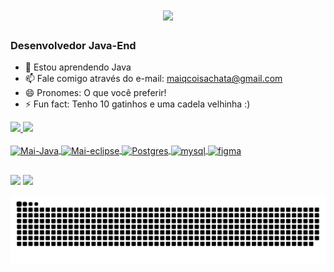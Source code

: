 
<h1 align="center">
    <img src="https://readme-typing-svg.herokuapp.com/?font=Righteous&size=35&center=true&vCenter=true&width=500&height=70&duration=4000&lines=Olá!+👋;+Sou+Mai+Abreu!;" />
</h1>
<h3>Desenvolvedor Java-End </h3>

- 🌱 Estou aprendendo Java
- 📫 Fale comigo através do e-mail: maiqcoisachata@gmail.com
- 😄 Pronomes: O que você preferir!
- ⚡ Fun fact: Tenho 10 gatinhos e uma cadela velhinha :)

<div>
  <a href="https://github.com/MaiSAbreu"> 
<img height="42%" src="https://github-readme-stats.vercel.app/api?username=MaiSAbreu&show_icons=true&theme=dark&include_all_commits=true&count_private=true"/>
  <img height="50%
" src="https://github-readme-stats.vercel.app/api/top-langs/?username=MaiSAbreu&layout=compact&langs_count=16&theme=dark"/>
</div>


<div style="display: inline_block"><br>
  <img align="center" alt="Mai-Java" height="60" width="80" src="https://cdn.jsdelivr.net/gh/devicons/devicon@latest/icons/java/java-original.svg">
  <img align="center" alt="Mai-eclipse" height="60" width="80" src="https://cdn.jsdelivr.net/gh/devicons/devicon@latest/icons/eclipse/eclipse-original-wordmark.svg">
  <img align="center" alt="Postgres" height="60" width="80" src="https://cdn.jsdelivr.net/gh/devicons/devicon@latest/icons/postgresql/postgresql-original.svg">
  <img align="center" alt="mysql" height="60" width="80" src="https://cdn.jsdelivr.net/gh/devicons/devicon@latest/icons/mysql/mysql-original.svg">
  <img align="center" alt="figma" height="60" width="80" src="https://cdn.jsdelivr.net/gh/devicons/devicon@latest/icons/figma/figma-original.svg">
</div>

##
<div>
  <a href="https://instagram.com/maiqcoisachata" target="_blank"><img src="https://img.shields.io/badge/-Instagram-%23E4405F?style=for-the-badge&logo=instagram&logoColor=white" target="_blank"></a>
  <a href = "mailto:mdjabreu11@gmail.com"><img src="https://img.shields.io/badge/Gmail-D14836?style=for-the-badge&logo=gmail&logoColor=white" target="_blank"></a>
 
</div>

![Snake animation](https://github.com/MaiSAbreu/MaiSAbreu/blob/output/github-contribution-grid-snake.svg)
